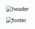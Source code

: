 
![header](https://capsule-render.vercel.app/api?type=cylinder&color=auto&height=100&section=header&text=Welcome%20to%20Hooni's%20Github!&fontSize=32)

![footer](https://capsule-render.vercel.app/api?type=rounded&color=auto&height=50&section=footer)
